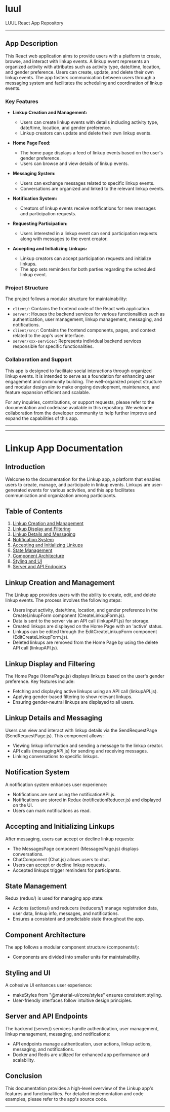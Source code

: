 # luul
LUUL React App Repository

---

## App Description

This React web application aims to provide users with a platform to create, browse, and interact with linkup events. A linkup event represents an organized activity with attributes such as activity type, date/time, location, and gender preference. Users can create, update, and delete their own linkup events. The app fosters communication between users through a messaging system and facilitates the scheduling and coordination of linkup events.

### Key Features

- **Linkup Creation and Management:**
  - Users can create linkup events with details including activity type, date/time, location, and gender preference.
  - Linkup creators can update and delete their own linkup events.
  
- **Home Page Feed:**
  - The home page displays a feed of linkup events based on the user's gender preference.
  - Users can browse and view details of linkup events.
  
- **Messaging System:**
  - Users can exchange messages related to specific linkup events.
  - Conversations are organized and linked to the relevant linkup events.
  
- **Notification System:**
  - Creators of linkup events receive notifications for new messages and participation requests.
  
- **Requesting Participation:**
  - Users interested in a linkup event can send participation requests along with messages to the event creator.
  
- **Accepting and Initializing Linkups:**
  - Linkup creators can accept participation requests and initialize linkups.
  - The app sets reminders for both parties regarding the scheduled linkup event.
  
### Project Structure

The project follows a modular structure for maintainability:

- `client/`: Contains the frontend code of the React web application.
- `server/`: Houses the backend services for various functionalities such as authentication, user management, linkup management, messaging, and notifications.
- `client/src/`: Contains the frontend components, pages, and context related to the app's user interface.
- `server/xxx-service/`: Represents individual backend services responsible for specific functionalities.

### Collaboration and Support

This app is designed to facilitate social interactions through organized linkup events. It is intended to serve as a foundation for enhancing user engagement and community building. The well-organized project structure and modular design aim to make ongoing development, maintenance, and feature expansion efficient and scalable.

For any inquiries, contributions, or support requests, please refer to the documentation and codebase available in this repository. We welcome collaboration from the developer community to help further improve and expand the capabilities of this app.

---


---


# Linkup App Documentation

## Introduction

Welcome to the documentation for the Linkup app, a platform that enables users to create, manage, and participate in linkup events. Linkups are user-generated events for various activities, and this app facilitates communication and organization among participants.

## Table of Contents

1. [Linkup Creation and Management](#linkup-creation-and-management)
2. [Linkup Display and Filtering](#linkup-display-and-filtering)
3. [Linkup Details and Messaging](#linkup-details-and-messaging)
4. [Notification System](#notification-system)
5. [Accepting and Initializing Linkups](#accepting-and-initializing-linkups)
6. [State Management](#state-management)
7. [Component Architecture](#component-architecture)
8. [Styling and UI](#styling-and-ui)
9. [Server and API Endpoints](#server-and-api-endpoints)

## Linkup Creation and Management

The Linkup app provides users with the ability to create, edit, and delete linkup events. The process involves the following steps:

- Users input activity, date/time, location, and gender preference in the CreateLinkupForm component (CreateLinkupForm.js).
- Data is sent to the server via an API call (linkupAPI.js) for storage.
- Created linkups are displayed on the Home Page with an 'active' status.
- Linkups can be edited through the EditCreateLinkupForm component (EditCreateLinkupForm.js).
- Deleted linkups are removed from the Home Page by using the delete API call (linkupAPI.js).

## Linkup Display and Filtering

The Home Page (HomePage.js) displays linkups based on the user's gender preference. Key features include:

- Fetching and displaying active linkups using an API call (linkupAPI.js).
- Applying gender-based filtering to show relevant linkups.
- Ensuring gender-neutral linkups are displayed to all users.

## Linkup Details and Messaging

Users can view and interact with linkup details via the SendRequestPage (SendRequestPage.js). This component allows:

- Viewing linkup information and sending a message to the linkup creator.
- API calls (messagingAPI.js) for sending and receiving messages.
- Linking conversations to specific linkups.

## Notification System

A notification system enhances user experience:

- Notifications are sent using the notificationAPI.js.
- Notifications are stored in Redux (notificationReducer.js) and displayed on the UI.
- Users can mark notifications as read.

## Accepting and Initializing Linkups

After messaging, users can accept or decline linkup requests:

- The MessagesPage component (MessagesPage.js) displays conversations.
- ChatComponent (Chat.js) allows users to chat.
- Users can accept or decline linkup requests.
- Accepted linkups trigger reminders for participants.

## State Management

Redux (redux/) is used for managing app state:

- Actions (actions/) and reducers (reducers/) manage registration data, user data, linkup info, messages, and notifications.
- Ensures a consistent and predictable state throughout the app.

## Component Architecture

The app follows a modular component structure (components/):

- Components are divided into smaller units for maintainability.

## Styling and UI

A cohesive UI enhances user experience:

- makeStyles from "@material-ui/core/styles" ensures consistent styling.
- User-friendly interfaces follow intuitive design principles.

## Server and API Endpoints

The backend (server/) services handle authentication, user management, linkup management, messaging, and notifications:

- API endpoints manage authentication, user actions, linkup actions, messaging, and notifications.
- Docker and Redis are utilized for enhanced app performance and scalability.

## Conclusion

This documentation provides a high-level overview of the Linkup app's features and functionalities. For detailed implementation and code examples, please refer to the app's source code.

---
